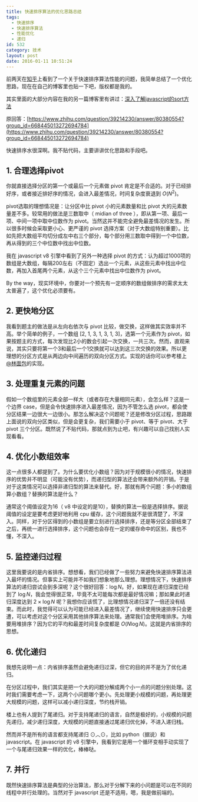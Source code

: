 ```yaml
---
title: 快速排序算法的优化思路总结
tags:
  - 快速排序
  - 快速排序算法
  - 性能优化
  - 递归
id: 532
category: 技术
layout: post
date: 2016-01-11 10:51:24
---
```


前两天在[知乎](https://www.zhihu.com/question/39214230)上看到了一个关于快速排序算法性能的问题，我简单总结了一个优化思路，现在在自己的博客里也贴一下吧，版权都是我的。

其实里面的大部分内容在我的另一篇博客里有讲过：[深入了解javascript的sort方法](http://www.zhouhua.site/2015/quicksort/)

原回答：[https://www.zhihu.com/question/39214230/answer/80380554?group_id=668445013272694784](https://www.zhihu.com/question/39214230/answer/80380554?group_id=668445013272694784)

快速排序水很深啊。我不贴代码，主要讲讲优化思路和手段吧。

## 1\. 合理选择pivot

你就直接选择分区的第一个或最后一个元素做 pivot 肯定是不合适的。对于已经排好序，或者接近排好序的情况，会进入最差情况，时间复杂度衰退到 $O(N^2)$。

pivot选取的理想情况是：让分区中比 pivot 小的元素数量和比 pivot 大的元素数量差不多。较常用的做法是三数取中（ midian of three ），即从第一项、最后一项、中间一项中取中位数作为 pivot。当然这并不能完全避免最差情况的发生。所以很多时候会采取更小心、更严谨的 pivot 选择方案（对于大数组特别重要）。比如先把大数组平均切分成左中右三个部分，每个部分用三数取中得到一个中位数，再从得到的三个中位数中找出中位数。

我在 javascript v8 引擎中看到了另外一种选择 pivot 的方式：认为超过1000项的数组是大数组，每隔200左右（不固定）选出一个元素，从这些元素中找出中位数，再加入首尾两个元素，从这个三个元素中找出中位数作为 pivot。

By the way，现实环境中，你要对一个预先有一定顺序的数组做排序的需求太太太普遍了，这个优化必须要有。

## 2\. 更快地分区

我看到题主的做法是从左向右依次与 pivot 比较，做交换，这样做其实效率并不高。举个简单的例子，一个数组 [2, 1, 3, 1, 3, 1, 3]，选第一个元素作为 pivot，如果按题主的方式，每次发现比2小的数会引起一次交换，一共三次。然而，直观来说，其实只要将第一个3和最后一个1交换就可以达到这三次交换的效果。所以更理想的分区方式是从两边向中间遍历的双向分区方式。实现的话你可以参考楼上 [@林面包](https://www.zhihu.com/people/499f2ef7427c6eae7d20d0b7ff99d0e0)的实现。

## 3\. 处理重复元素的问题

假如一个数组里的元素全部一样大（或者存在大量相同元素），会怎么样？这是一个边界 case，但是会令快速排序进入最差情况，因为不管怎么选 pivot，都会使分区结果一边很大一边很小。那怎么解决这个问题呢？还是修改分区过程，思路跟上面说的双向分区类似，但是会更复杂，我们需要小于 pivot、等于 pivot、大于 pivot 三个分区。既然说了不贴代码，那就点到为止吧，有兴趣可以自己找别人实现看看。

## 4\. 优化小数组效率

这一点很多人都提到了。为什么要优化小数组？因为对于规模很小的情况，快速排序的优势并不明显（可能没有优势），而递归型的算法还会带来额外的开销。于是对于这类情况可以选择非递归型的算法来替代。好，那就有两个问题：多小的数组算小数组？替换的算法是什么？

通常这个阈值设定为16（ v8 中设定的是10），替换的算法一般是选择排序。据说阈值的设定是要考虑更好地利用 cpu 缓存，这个问题我就不是很清楚了，不深入。同样，对于分区得到的小数组是要立刻进行选择排序，还是等分区全部结束了之后，再统一进行选择排序，这个问题也会存在一定的缓存命中的区别，我也不懂，不深入。

## 5\. 监控递归过程

这里我要说的是内省排序。想想看，我们已经做了一些努力来避免快速排序算法进入最坏的情况。但事实上可能并不如我们想象地那么理想。理想情况下，快速排序算法的递归尝试会到多深呢？这个很好回答：$\log{N}$。好，如果现在递归深度已经到了 $\log{N}$，我会觉得很正常，毕竟不太可能每次都是最好情况嘛；那如果此时递归深度达到 $2\times\log{N}$ 呢？我想你应该慌了，比理想情况递归深了一倍还没有结束。而此时，我觉得可以认为可能已经进入最差情况了，继续使用快速排序只会更遭，可以考虑对这个分区采用其他排序算法来处理。通常我们会使用堆排序。为啥要用堆排序？因为它的平均和最差时间复杂度都是 $O(N\log{N})$。这就是内省排序的思想。

## 6\. 优化递归

我想先说明一点：内省排序虽然会避免递归过深，但它的目的并不是为了优化递归。

在分区过程中，我们其实是把一个大的问题分解成两个小一点的问题分别处理。这时我们需要考虑一下，这两个小问题哪个更小。先处理更小规模的问题，再处理更大规模的问题，这样可以减小递归深度，节约栈开销。

楼上也有人提到了尾递归。对于支持尾递归的语言，自然是极好的，小规模的问题先递归，减少递归深度，大规模的问题直接通过尾递归优化掉，不进入递归栈。

然而并不是所有的语言都支持尾递归 ⊙︿⊙，比如 python（据说）和 javascript。在 javascript 的 v8 引擎中，我看到它是用一个循环变相手动实现了一个与尾递归效果一样的优化，棒棒哒。

## 7\. 并行

既然快速排序算法是典型的分治算法，那么对于分解下来的小问题是可以在不同的线程中并行处理的。当然对于 javascript 还是不适用，嗯，我是做前端的。
